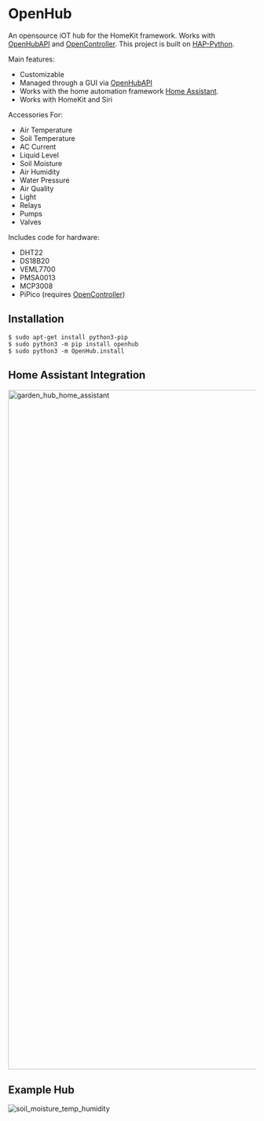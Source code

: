 # OpenHub

An opensource iOT hub for the HomeKit framework. Works with [OpenHubAPI](https://github.com/ganonp/OpenHubAPI) and [OpenController](https://github.com/ganonp/OpenController). This project is built on [HAP-Python](https://github.com/ikalchev/HAP-python). 

Main features:

* Customizable
* Managed through a GUI via [OpenHubAPI](https://github.com/ganonp/OpenHubAPI)
* Works with the home automation framework [Home Assistant](https://github.com/home-assistant/home-assistant).
* Works with HomeKit and Siri

Accessories For:
* Air Temperature
* Soil Temperature
* AC Current
* Liquid Level
* Soil Moisture
* Air Humidity
* Water Pressure
* Air Quality
* Light
* Relays
* Pumps
* Valves

Includes code for hardware:
* DHT22
* DS18B20
* VEML7700
* PMSA0013
* MCP3008
* PiPico (requires [OpenController](https://github.com/ganonp/OpenController))

## Installation 


```
$ sudo apt-get install python3-pip
$ sudo python3 -m pip install openhub
$ sudo python3 -m OpenHub.install
```

## Home Assistant Integration 

<img width="1381" alt="garden_hub_home_assistant" src="https://user-images.githubusercontent.com/3904428/142282799-40c58ffb-13dd-4115-ba77-7052f0199957.png">

## Example Hub

![soil_moisture_temp_humidity](https://user-images.githubusercontent.com/3904428/142282859-fffbcc82-ac24-4a6b-afc1-daf44ad1abfe.jpg)
